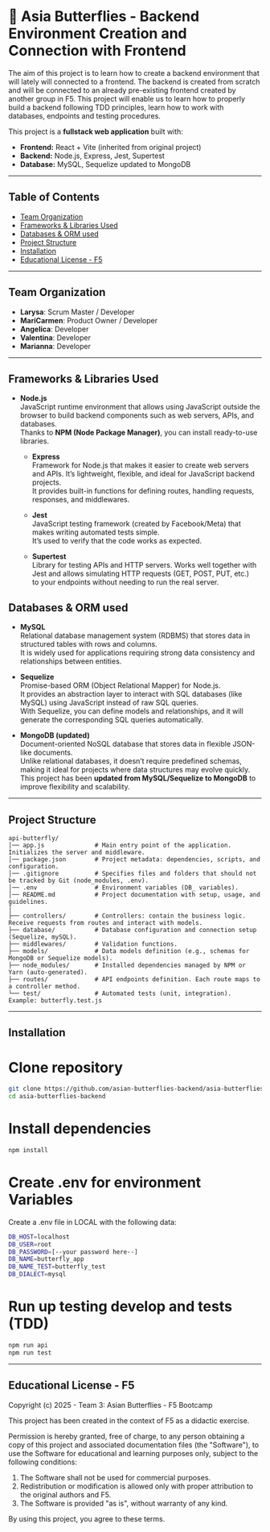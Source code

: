 # 🦋 Asia Butterflies - Backend Environment Creation and Connection with Frontend

The aim of this project is to learn how to create a backend environment that will lately will connected to a frontend. The backend is created from scratch and will be connected to an already pre-existing frontend created by another group in F5. This project will enable us to learn how to properly build a backend following TDD principles, learn how to work with databases, endpoints and testing procedures. 

This project is a **fullstack web application** built with:  
- **Frontend:** React + Vite (inherited from original project)
- **Backend:** Node.js, Express, Jest, Supertest
- **Database:** MySQL, Sequelize updated to MongoDB

---

## Table of Contents

- [Team Organization](#team-organization)
- [Frameworks & Libraries Used](#frameworks--libraries-used)
- [Databases & ORM used](#databases--orm-used)
- [Project Structure](#project-structure)
- [Installation](#installation)
- [Educational License - F5](#educational-license---f5)

---

## Team Organization

- **Larysa**: Scrum Master / Developer  
- **MariCarmen**: Product Owner / Developer
- **Angelica**: Developer 
- **Valentina**: Developer  
- **Marianna**: Developer  

---

## Frameworks & Libraries Used

- **Node.js**  
  JavaScript runtime environment that allows using JavaScript outside the browser to build backend components such as web servers, APIs, and databases.  
  Thanks to **NPM (Node Package Manager)**, you can install ready-to-use libraries.  

  - **Express**  
    Framework for Node.js that makes it easier to create web servers and APIs. It’s lightweight, flexible, and ideal for JavaScript backend projects.  
    It provides built-in functions for defining routes, handling requests, responses, and middlewares.  

  - **Jest**  
    JavaScript testing framework (created by Facebook/Meta) that makes writing automated tests simple.  
    It’s used to verify that the code works as expected.  

  - **Supertest**  
    Library for testing APIs and HTTP servers. Works well together with Jest and allows simulating HTTP requests (GET, POST, PUT, etc.)  
    to your endpoints without needing to run the real server.  

## Databases & ORM used

- **MySQL**  
  Relational database management system (RDBMS) that stores data in structured tables with rows and columns.  
  It is widely used for applications requiring strong data consistency and relationships between entities.  

- **Sequelize**  
  Promise-based ORM (Object Relational Mapper) for Node.js.  
  It provides an abstraction layer to interact with SQL databases (like MySQL) using JavaScript instead of raw SQL queries.  
  With Sequelize, you can define models and relationships, and it will generate the corresponding SQL queries automatically.  

- **MongoDB (updated)**  
  Document-oriented NoSQL database that stores data in flexible JSON-like documents.  
  Unlike relational databases, it doesn’t require predefined schemas, making it ideal for projects where data structures may evolve quickly.  
  This project has been **updated from MySQL/Sequelize to MongoDB** to improve flexibility and scalability.  

---

## Project Structure
```
api-butterfly/
│── app.js              # Main entry point of the application. Initializes the server and middleware.
│── package.json        # Project metadata: dependencies, scripts, and configuration.
│── .gitignore          # Specifies files and folders that should not be tracked by Git (node_modules, .env).
│── .env                # Environment variables (DB_ variables).
│── README.md           # Project documentation with setup, usage, and guidelines.
│
├── controllers/        # Controllers: contain the business logic. Receive requests from routes and interact with models.
├── database/           # Database configuration and connection setup (Sequelize, mySQL).
├── middlewares/        # Validation functions. 
├── models/             # Data models definition (e.g., schemas for MongoDB or Sequelize models).
├── node_modules/       # Installed dependencies managed by NPM or Yarn (auto-generated).
├── routes/             # API endpoints definition. Each route maps to a controller method.
└── test/               # Automated tests (unit, integration). Example: butterfly.test.js
```
---

## Installation

# Clone repository
```bash
git clone https://github.com/asian-butterflies-backend/asia-butterflies-backend.git
cd asia-butterflies-backend
```

# Install dependencies
```bash
npm install
```

# Create .env for environment Variables 
Create a .env file in LOCAL with the following data:

```bash
DB_HOST=localhost
DB_USER=root
DB_PASSWORD=[--your password here--]
DB_NAME=butterfly_app
DB_NAME_TEST=butterfly_test
DB_DIALECT=mysql
```

# Run up testing develop and tests (TDD)
```bash
npm run api
npm run test
```
---

## Educational License - F5

Copyright (c) 2025 - Team 3: Asian Butterflies - F5 Bootcamp

This project has been created in the context of F5 as a didactic exercise.

Permission is hereby granted, free of charge, to any person obtaining a copy of this project and associated documentation files (the "Software"), to use the Software for educational and learning purposes only, subject to the following conditions:

1. The Software shall not be used for commercial purposes.
2. Redistribution or modification is allowed only with proper attribution to the original authors and F5.
3. The Software is provided "as is", without warranty of any kind.

By using this project, you agree to these terms.